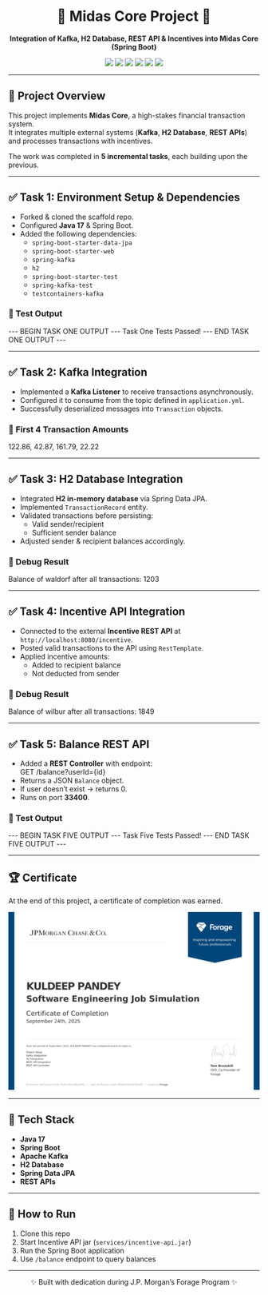 <h1 align="center">🌟 Midas Core Project 🌟</h1>  

<p align="center">
   <b>Integration of Kafka, H2 Database, REST API & Incentives into Midas Core (Spring Boot)</b>
</p>

<p align="center">
   <!-- Tech Badges -->
   <img src="https://img.shields.io/badge/Java-17-blue?style=for-the-badge&logo=java" />
   <img src="https://img.shields.io/badge/Spring_Boot-3.2.5-brightgreen?style=for-the-badge&logo=springboot" />
   <img src="https://img.shields.io/badge/Apache-Kafka-black?style=for-the-badge&logo=apachekafka" />
   <img src="https://img.shields.io/badge/H2-Database-yellow?style=for-the-badge&logo=databricks" />
   <img src="https://img.shields.io/badge/REST-API-orange?style=for-the-badge&logo=fastapi" />
   <img src="https://img.shields.io/badge/Maven-Build-red?style=for-the-badge&logo=apachemaven" />
</p>

---

## 📖 Project Overview  
This project implements **Midas Core**, a high-stakes financial transaction system.  
It integrates multiple external systems (**Kafka**, **H2 Database**, **REST APIs**) and processes transactions with incentives.  

The work was completed in **5 incremental tasks**, each building upon the previous.  

---

## ✅ Task 1: Environment Setup & Dependencies  
- Forked & cloned the scaffold repo.  
- Configured **Java 17** & Spring Boot.  
- Added the following dependencies:
  - `spring-boot-starter-data-jpa`  
  - `spring-boot-starter-web`  
  - `spring-kafka`  
  - `h2`  
  - `spring-boot-starter-test`  
  - `spring-kafka-test`  
  - `testcontainers-kafka`  

### 🔹 Test Output
--- BEGIN TASK ONE OUTPUT ---
Task One Tests Passed!
--- END TASK ONE OUTPUT ---

---

## ✅ Task 2: Kafka Integration  
- Implemented a **Kafka Listener** to receive transactions asynchronously.  
- Configured it to consume from the topic defined in `application.yml`.  
- Successfully deserialized messages into `Transaction` objects.  

### 🔹 First 4 Transaction Amounts
122.86, 42.87, 161.79, 22.22

---

## ✅ Task 3: H2 Database Integration  
- Integrated **H2 in-memory database** via Spring Data JPA.  
- Implemented `TransactionRecord` entity.  
- Validated transactions before persisting:
  - Valid sender/recipient  
  - Sufficient sender balance  
- Adjusted sender & recipient balances accordingly.  

### 🔹 Debug Result
Balance of waldorf after all transactions: 1203

---

## ✅ Task 4: Incentive API Integration  
- Connected to the external **Incentive REST API** at `http://localhost:8080/incentive`.  
- Posted valid transactions to the API using `RestTemplate`.  
- Applied incentive amounts:
  - Added to recipient balance  
  - Not deducted from sender  

### 🔹 Debug Result
Balance of wilbur after all transactions: 1849

---

## ✅ Task 5: Balance REST API  
- Added a **REST Controller** with endpoint:  
GET /balance?userId={id}
- Returns a JSON `Balance` object.  
- If user doesn’t exist → returns 0.  
- Runs on port **33400**.  

### 🔹 Test Output
--- BEGIN TASK FIVE OUTPUT ---
Task Five Tests Passed!
--- END TASK FIVE OUTPUT ---

---

## 🏆 Certificate  
At the end of this project, a certificate of completion was earned.  

<p align="center">
  <img src="src/image/FORAGE JP MORGAN CHASE & CO SOFTWARE ENGINEERING JOB SIMULATION_page-0001.jpg" alt="Certificate" width="600"/>
</p>

---

## 🎨 Tech Stack  
- **Java 17**  
- **Spring Boot**  
- **Apache Kafka**  
- **H2 Database**  
- **Spring Data JPA**  
- **REST APIs**  

---

## 🚀 How to Run  
1. Clone this repo  
2. Start Incentive API jar (`services/incentive-api.jar`)  
3. Run the Spring Boot application  
4. Use `/balance` endpoint to query balances  

---

<p align="center">✨ Built with dedication during J.P. Morgan’s Forage Program ✨</p>

